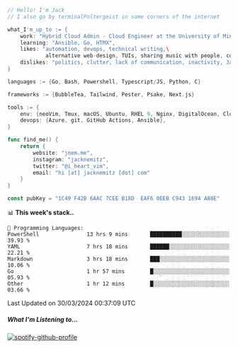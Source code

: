 ```go
// Hello! I'm Jack
// I also go by terminalPoltergeist in some corners of the internet

what_I'm_up_to := {
    work: "Hybrid Cloud Admin - Cloud Engineer at the University of Minnesota",
    learning: "Ansible, Go, HTMX",
    likes: "automation, devops, technical writing,\
            alternative web-design, TUIs, sharing music with people, coffee",
    dislikes: "politics, clutter, lack of communication, inactivity, Java",
}

languages := {Go, Bash, Powershell, Typescript/JS, Python, C}

frameworks := {BubbleTea, Tailwind, Pester, Psake, Next.js}

tools := {
    env: {neoVim, Tmux, macOS, Ubuntu, RHEL 9, Nginx, DigitalOcean, Cloudflare},
    devops: {Azure, git, GitHub Actions, Ansible},
}

func find_me() {
    return {
        website: "jnem.me",
        instagram: "jacknemitz",
        twitter: "@i_heart_vim",
        email: "hi [at] jacknemitz [dot] com"
    }
}

const pubKey = "1C49 F42B 6AAC 7CEE B18D  EAF6 0EEB C943 1694 A88E"
```

<!--START_SECTION:waka-->
📊 **This week's stack..** 

```text
💬 Programming Languages: 
PowerShell               13 hrs 9 mins       ██████████░░░░░░░░░░░░░░░   39.93 % 
YAML                     7 hrs 18 mins       ██████░░░░░░░░░░░░░░░░░░░   22.21 % 
Markdown                 3 hrs 18 mins       ███░░░░░░░░░░░░░░░░░░░░░░   10.06 % 
Go                       1 hr 57 mins        █░░░░░░░░░░░░░░░░░░░░░░░░   05.93 % 
Other                    1 hr 12 mins        █░░░░░░░░░░░░░░░░░░░░░░░░   03.66 % 
```


 Last Updated on 30/03/2024 00:37:09 UTC
<!--END_SECTION:waka-->

##### What I'm Listening to...

[![spotify-github-profile](https://spotify-github-profile.vercel.app/api/view?uid=jack.nemitz&cover_image=true&show_offline=true&bar_color=53b14f&bar_color_cover=false&background_color=121212FF)](https://spotify-github-profile.vercel.app/api/view?uid=jack.nemitz&redirect=true)
